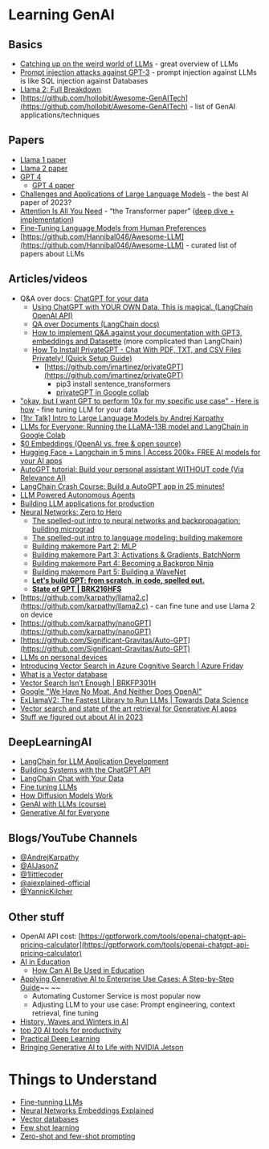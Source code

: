 # Learning GenAI

## Basics
- [Catching up on the weird world of LLMs](https://simonwillison.net/2023/Aug/3/weird-world-of-llms/) - great overview of LLMs
- [Prompt injection attacks against GPT-3](https://simonwillison.net/2022/Sep/12/prompt-injection/) - prompt injection against LLMs is like SQL injection against Databases
- [Llama 2: Full Breakdown](https://www.youtube.com/watch?v=zJBpRn2zTco)
- [https://github.com/hollobit/Awesome-GenAITech](https://github.com/hollobit/Awesome-GenAITech) - list of GenAI applications/techniques

## Papers
- [Llama 1 paper](https://arxiv.org/pdf/2302.13971.pdf)
- [Llama 2 paper](https://arxiv.org/pdf/2307.09288.pdf)
- [GPT 4](https://openai.com/research/gpt-4)
   - [GPT 4 paper](https://arxiv.org/abs/2303.08774) 
- [Challenges and Applications of Large Language Models](https://arxiv.org/abs/2307.10169) - the best AI paper of 2023?
- [Attention Is All You Need](https://arxiv.org/pdf/1706.03762.pdf) - “the Transformer paper” ([deep dive + implementation](https://towardsdatascience.com/attention-is-all-you-need-discovering-the-transformer-paper-73e5ff5e0634))
- [Fine-Tuning Language Models from Human Preferences](https://arxiv.org/pdf/1909.08593.pdf)
- [https://github.com/Hannibal046/Awesome-LLM](https://github.com/Hannibal046/Awesome-LLM) - curated list of papers about LLMs

## Articles/videos
- Q&A over docs: [ChatGPT for your data](https://jj09.net/chatgpt-for-your-data/)
   - [Using ChatGPT with YOUR OWN Data. This is magical. (LangChain OpenAI API)](https://www.youtube.com/watch?v=9AXP7tCI9PI)
   - [QA over Documents (LangChain docs)](https://python.langchain.com/docs/use_cases/question_answering/)
   - [How to implement Q&A against your documentation with GPT3, embeddings and Datasette](https://simonwillison.net/2023/Jan/13/semantic-search-answers/) (more complicated than LangChain)
   - [How To Install PrivateGPT - Chat With PDF, TXT, and CSV Files Privately! (Quick Setup Guide)](https://www.youtube.com/watch?v=jxSPx1bfl2M)
       - [https://github.com/imartinez/privateGPT](https://github.com/imartinez/privateGPT) 
           - pip3 install sentence_transformers
           - [privateGPT in Google collab](https://colab.research.google.com/drive/1zTG7gyTfqB19pGlJk0bk65_4N3fTgsqy)
- ["okay, but I want GPT to perform 10x for my specific use case" - Here is how](https://www.youtube.com/watch?v=Q9zv369Ggfk) - fine tuning LLM for your data
- [\[1hr Talk\] Intro to Large Language Models by Andrej Karpathy](https://youtu.be/zjkBMFhNj_g?si=X7Rz_2nHvyXBIfpS)
- [LLMs for Everyone: Running the LLaMA-13B model and LangChain in Google Colab](https://towardsdatascience.com/llms-for-everyone-running-the-llama-13b-model-and-langchain-in-google-colab-68d88021cf0b)
- [$0 Embeddings (OpenAI vs. free & open source)](https://www.youtube.com/watch?v=QdDoFfkVkcw)
- [Hugging Face + Langchain in 5 mins | Access 200k+ FREE AI models for your AI apps](https://www.youtube.com/watch?v=_j7JEDWuqLE)
- [AutoGPT tutorial: Build your personal assistant WITHOUT code (Via Relevance AI)](https://www.youtube.com/watch?v=iHzMg7gjJeY)
- [LangChain Crash Course: Build a AutoGPT app in 25 minutes!](https://www.youtube.com/watch?v=MlK6SIjcjE8)
- [LLM Powered Autonomous Agents](https://lilianweng.github.io/posts/2023-06-23-agent/)
- [Building LLM applications for production](https://huyenchip.com/2023/04/11/llm-engineering.html)
- [Neural Networks: Zero to Hero](https://www.youtube.com/playlist?list=PLAqhIrjkxbuWI23v9cThsA9GvCAUhRvKZ)
   - [The spelled-out intro to neural networks and backpropagation: building micrograd](https://www.youtube.com/watch?v=VMj-3S1tku0&list=PLAqhIrjkxbuWI23v9cThsA9GvCAUhRvKZ&index=1&pp=iAQB)
   - [The spelled-out intro to language modeling: building makemore](https://www.youtube.com/watch?v=PaCmpygFfXo&list=PLAqhIrjkxbuWI23v9cThsA9GvCAUhRvKZ&index=2&pp=iAQB)
   - [Building makemore Part 2: MLP](https://www.youtube.com/watch?v=TCH_1BHY58I&list=PLAqhIrjkxbuWI23v9cThsA9GvCAUhRvKZ&index=3&pp=iAQB)
   - [Building makemore Part 3: Activations & Gradients, BatchNorm](https://www.youtube.com/watch?v=P6sfmUTpUmc&list=PLAqhIrjkxbuWI23v9cThsA9GvCAUhRvKZ&index=4&pp=iAQB)
   - [Building makemore Part 4: Becoming a Backprop Ninja](https://www.youtube.com/watch?v=q8SA3rM6ckI&list=PLAqhIrjkxbuWI23v9cThsA9GvCAUhRvKZ&index=5&pp=iAQB)
   - [Building makemore Part 5: Building a WaveNet](https://www.youtube.com/watch?v=t3YJ5hKiMQ0&list=PLAqhIrjkxbuWI23v9cThsA9GvCAUhRvKZ&index=6&pp=iAQB)
   - **[Let's build GPT: from scratch, in code, spelled out.](https://www.youtube.com/watch?v=kCc8FmEb1nY&list=PLAqhIrjkxbuWI23v9cThsA9GvCAUhRvKZ&index=7&pp=iAQB)**
   - **[State of GPT | BRK216HFS](https://www.youtube.com/watch?v=bZQun8Y4L2A&list=PLAqhIrjkxbuWI23v9cThsA9GvCAUhRvKZ&index=8&pp=iAQB)**
- [https://github.com/karpathy/llama2.c](https://github.com/karpathy/llama2.c) - can fine tune and use Llama 2 on device
- [https://github.com/karpathy/nanoGPT](https://github.com/karpathy/nanoGPT)
- [https://github.com/Significant-Gravitas/Auto-GPT](https://github.com/Significant-Gravitas/Auto-GPT) 
- [LLMs on personal devices](https://simonwillison.net/series/llms-on-personal-devices/) 
- [Introducing Vector Search in Azure Cognitive Search | Azure Friday](https://www.youtube.com/watch?v=Bd9LWW4cxEU&t=114s&pp=ygUadmVjdG9yIHNlYXJjaCBhenVyZSBmcmlkYXk%3D)
- [What is a Vector database](https://www.pinecone.io/learn/vector-database/)
- [Vector Search Isn’t Enough | BRKFP301H](https://www.youtube.com/watch?v=5Qaxz2e2dVg)
- [Google "We Have No Moat, And Neither Does OpenAI"](https://www.semianalysis.com/p/google-we-have-no-moat-and-neither) 
- [ExLlamaV2: The Fastest Library to Run LLMs | Towards Data Science](https://towardsdatascience.com/exllamav2-the-fastest-library-to-run-llms-32aeda294d26) 
- [Vector search and state of the art retrieval for Generative AI apps](https://ignite.microsoft.com/en-US/sessions/18618ca9-0e4d-4f9d-9a28-0bc3ef5cf54e?source=sessions) 
- [Stuff we figured out about AI in 2023](https://simonwillison.net/2023/Dec/31/ai-in-2023/) 

## DeepLearningAI
- [LangChain for LLM Application Development](https://learn.deeplearning.ai/langchain)
- [Building Systems with the ChatGPT API](https://learn.deeplearning.ai/chatgpt-building-system)
- [LangChain Chat with Your Data](https://learn.deeplearning.ai/langchain-chat-with-your-data/lesson/1/introduction)
- [Fine tuning LLMs](https://www.deeplearning.ai/short-courses/finetuning-large-language-models/)
- [How Diffusion Models Work](https://learn.deeplearning.ai/diffusion-models)
- [GenAI with LLMs (course)](https://www.deeplearning.ai/courses/generative-ai-with-llms)
- [Generative AI for Everyone](https://www.coursera.org/learn/generative-ai-for-everyone)

## Blogs/YouTube Channels
- [@AndrejKarpathy](https://www.youtube.com/@AndrejKarpathy) 
- [@AIJasonZ](https://www.youtube.com/@AIJasonZ)
- [@1littlecoder](https://www.youtube.com/@1littlecoder)
- [@aiexplained-official](https://www.youtube.com/@aiexplained-official)
- [@YannicKilcher](https://www.youtube.com/@YannicKilcher) 

## Other stuff
- OpenAI API cost: [https://gptforwork.com/tools/openai-chatgpt-api-pricing-calculator](https://gptforwork.com/tools/openai-chatgpt-api-pricing-calculator)
- [AI in Education](https://belitsoft.com/custom-elearning-development/ai-in-education/ai-in-edtech)
   - [How Can AI Be Used in Education](https://belitsoft.com/custom-elearning-development/ai-in-education) 
- [Applying Generative AI to Enterprise Use Cases: A Step-by-Step Guide](https://foundationcapital.com/applying-generative-ai-to-enterprise-use-cases-a-step-by-step-guide/)~~ ~~
   - Automating Customer Service is most popular now
   - Adjusting LLM to your use case: Prompt engineering, context retrieval, fine tuning
- [History, Waves and Winters in AI](https://medium.com/hackernoon/history-waves-and-winters-in-ai-dd5feb558e45)
- [top 20 AI tools for productivity](https://twitter.com/TheRundownAI/status/1686157794901217280?s=20) 
- [Practical Deep Learning](https://course.fast.ai/)
- [Bringing Generative AI to Life with NVIDIA Jetson](https://developer.nvidia.com/blog/bringing-generative-ai-to-life-with-jetson/)

# Things to Understand
- [Fine-tunning LLMs](https://teetracker.medium.com/fine-tuning-llms-9fe553a514d0)
- [Neural Networks Embeddings Explained](https://towardsdatascience.com/neural-network-embeddings-explained-4d028e6f0526)
- [Vector databases](https://www.pinecone.io/learn/vector-database/)
- [Few shot learning](https://blog.paperspace.com/few-shot-learning/)
- [Zero-shot and few-shot prompting](https://machinelearningmastery.com/what-are-zero-shot-prompting-and-few-shot-prompting/)
